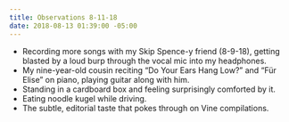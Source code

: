 ```yaml
---
title: Observations 8-11-18
date: 2018-08-13 01:39:00 -05:00
---
```


- Recording more songs with my Skip Spence-y friend (8-9-18), getting blasted by a loud burp through the vocal mic into my headphones.
- My nine-year-old cousin reciting “Do Your Ears Hang Low?” and “Für Elise” on piano, playing guitar along with him.
- Standing in a cardboard box and feeling surprisingly comforted by it.
- Eating noodle kugel while driving.
- The subtle, editorial taste that pokes through on Vine compilations.

